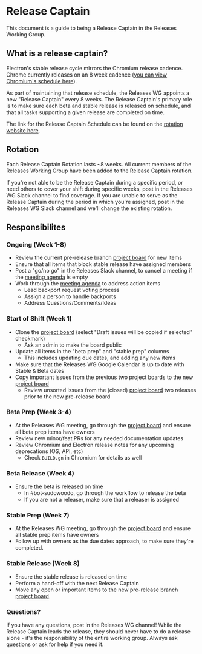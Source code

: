 # Release Captain

This document is a guide to being a Release Captain in the Releases Working Group.

## What is a release captain?

Electron's stable release cycle mirrors the Chromium release cadence. Chrome currently releases on an 8 week cadence ([you can view Chromium's schedule here](https://chromiumdash.appspot.com/schedule)).

As part of maintaining that release schedule, the Releases WG appoints a new "Release Captain" every 8 weeks. The Release Captain's primary role is to make sure each beta and stable release is released on schedule, and that all tasks supporting a given release are completed on time.

The link for the Release Captain Schedule can be found on the [rotation website here](https://rotation.electronjs.org/rotations/d865ef86-ad57-4430-b417-e1d560bd8f93).

## Rotation

Each Release Captain Rotation lasts ~8 weeks. All current members of the Releases Working Group have been added to the Release Captain rotation.

If you're not able to be the Release Captain during a specific period, or need others to cover your shift during specific weeks, post in the Releases WG Slack channel to find coverage. If you are unable to serve as the Release Captain during the period in which you're assigned, post in the Releases WG Slack channel and we'll change the existing rotation.

## Responsibilites

### Ongoing (Week 1-8)

* Review the current pre-release branch [project board][] for new items
* Ensure that all items that block stable release have assigned members
* Post a "go/no go" in the Releases Slack channel, to cancel a meeting if the [meeting agenda][] is empty
* Work through the [meeting agenda][] to address action items
  * Lead backport request voting process
  * Assign a person to handle backports
  * Address Questions/Comments/Ideas

### Start of Shift (Week 1)

* Clone the [project board][] (select "Draft issues will be copied if selected" checkmark)
  * Ask an admin to make the board public
* Update all items in the "beta prep" and "stable prep" columns
  * This includes updating due dates, and adding any new items
* Make sure that the Releases WG Google Calendar is up to date with Stable & Beta dates
* Copy important issues from the previous two project boards to the new [project board][]
  * Review unsorted issues from the (closed) [project board][] two releases prior to the new pre-release board

### Beta Prep (Week 3-4)

* At the Releases WG meeting, go through the [project board][] and ensure all beta prep items have owners
* Review new minor/feat PRs for any needed documentation updates
* Review Chromium and Electron release notes for any upcoming deprecations (OS, API, etc)
  * Check `BUILD.gn` in Chromium for details as well

### Beta Release (Week 4)

* Ensure the beta is released on time
  * In #bot-sudowoodo, go through the workflow to release the beta
  * If you are not a releaser, make sure that a releaser is assigned

### Stable Prep (Week 7)

* At the Releases WG meeting, go through the [project board][] and ensure all stable prep items have owners
* Follow up with owners as the due dates approach, to make sure they're completed.

### Stable Release (Week 8)

* Ensure the stable release is released on time
* Perform a hand-off with the next Release Captain
* Move any open or important items to the new pre-release branch [project board][].

### Questions?

If you have any questions, post in the Releases WG channel! While the Release Captain leads the release, they should never have to do a release alone - it's the responsibility of the entire working group. Always ask questions or ask for help if you need it.

<!-- Link labels -->

[project board]: https://github.com/orgs/electron/projects?query=is%3Aopen
[meeting agenda]: https://docs.google.com/document/d/1XWdD4uAu9m8Gcpiw1j5fLwwZ_hU4rce9JyTpuKU6uM8/edit#heading=h.lmqlihhhgcch
